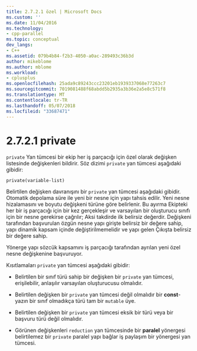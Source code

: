 ```yaml
---
title: 2.7.2.1 özel | Microsoft Docs
ms.custom: ''
ms.date: 11/04/2016
ms.technology:
- cpp-parallel
ms.topic: conceptual
dev_langs:
- C++
ms.assetid: 079b4b84-f2b3-4050-a0ac-289493c36b3d
author: mikeblome
ms.author: mblome
ms.workload:
- cplusplus
ms.openlocfilehash: 25ada9c89243ccc23201eb1939337068e77263c7
ms.sourcegitcommit: 7019081488f68abdd5b2935a3b36e2a5e8c571f8
ms.translationtype: MT
ms.contentlocale: tr-TR
ms.lasthandoff: 05/07/2018
ms.locfileid: "33687471"
---
```

# <a name="2721-private"></a>2.7.2.1 private
`private` Yan tümcesi bir ekip her iş parçacığı için özel olarak değişken listesinde değişkenleri bildirir. Söz dizimi `private` yan tümcesi aşağıdaki gibidir:  
  
```  
private(variable-list)  
```  
  
 Belirtilen değişken davranışını bir `private` yan tümcesi aşağıdaki gibidir. Otomatik depolama süre ile yeni bir nesne için yapı tahsis edilir. Yeni nesne hizalamasını ve boyutu değişkeni türüne göre belirlenir. Bu ayırma Ekipteki her bir iş parçacığı için bir kez gerçekleşir ve varsayılan bir oluşturucu sınıfı için bir nesne gerekirse çağrılır; Aksi takdirde ilk belirsiz değerdir.  Değişkeni tarafından başvurulan özgün nesne yapı girişte belirsiz bir değere sahip, yapı dinamik kapsam içinde değiştirilmemelidir ve yapı gelen Çıkışta belirsiz bir değere sahip.  
  
 Yönerge yapı sözcük kapsamını iş parçacığı tarafından ayrılan yeni özel nesne değişkenine başvuruyor.  
  
 Kısıtlamaları `private` yan tümcesi aşağıdaki gibidir:  
  
-   Belirtilen bir sınıf türü sahip bir değişken bir `private` yan tümcesi, erişilebilir, anlaşılır varsayılan oluşturucusu olmalıdır.  
  
-   Belirtilen değişken bir `private` yan tümcesi değil olmalıdır bir **const**-yazın bir sınıf olmadıkça türü tam bir `mutable` üye.  
  
-   Belirtilen değişken bir `private` yan tümcesi eksik bir türü veya bir başvuru türü değil olmalıdır.  
  
-   Görünen değişkenleri `reduction` yan tümcesinde bir **paralel** yönergesi belirtilemez bir `private` paralel yapı bağlar iş paylaşım bir yönergesi yan tümcesi.
